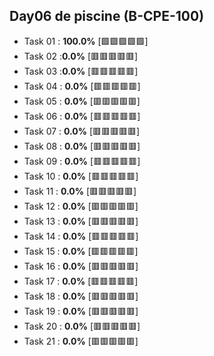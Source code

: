 ## Day06 de piscine (B-CPE-100)

- Task 01 : **100.0%** [:green_square::green_square::green_square::green_square::green_square:]
- Task 02 :**0.0%** [:red_square::red_square::red_square::red_square::red_square:]
- Task 03 :**0.0%** [:red_square::red_square::red_square::red_square::red_square:]
- Task 04 : **0.0%** [:red_square::red_square::red_square::red_square::red_square:]
- Task 05 : **0.0%** [:red_square::red_square::red_square::red_square::red_square:]
- Task 06 : **0.0%** [:red_square::red_square::red_square::red_square::red_square:]
- Task 07 : **0.0%** [:red_square::red_square::red_square::red_square::red_square:]
- Task 08 : **0.0%** [:red_square::red_square::red_square::red_square::red_square:]
- Task 09 : **0.0%** [:red_square::red_square::red_square::red_square::red_square:]
- Task 10 : **0.0%** [:red_square::red_square::red_square::red_square::red_square:]
- Task 11 : **0.0%** [:red_square::red_square::red_square::red_square::red_square:]
- Task 12 : **0.0%** [:red_square::red_square::red_square::red_square::red_square:]
- Task 13 : **0.0%** [:red_square::red_square::red_square::red_square::red_square:]
- Task 14 : **0.0%** [:red_square::red_square::red_square::red_square::red_square:]
- Task 15 : **0.0%** [:red_square::red_square::red_square::red_square::red_square:]
- Task 16 : **0.0%** [:red_square::red_square::red_square::red_square::red_square:]
- Task 17 : **0.0%** [:red_square::red_square::red_square::red_square::red_square:]
- Task 18 : **0.0%** [:red_square::red_square::red_square::red_square::red_square:]
- Task 19 : **0.0%** [:red_square::red_square::red_square::red_square::red_square:]
- Task 20 : **0.0%** [:red_square::red_square::red_square::red_square::red_square:]
- Task 21 : **0.0%** [:red_square::red_square::red_square::red_square::red_square:]
